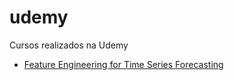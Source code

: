 # udemy
Cursos realizados na Udemy

- [Feature Engineering for Time Series Forecasting](https://github.com/trainindata/feature-engineering-for-time-series-forecasting)
